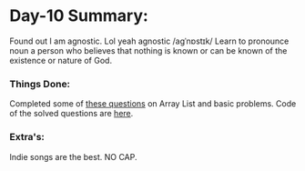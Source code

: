 # Day-10 Summary:
Found out I am agnostic.
Lol yeah agnostic
/aɡˈnɒstɪk/
Learn to pronounce
noun
a person who believes that nothing is known or can be known of the existence or nature of God.

### Things Done:
Completed some of [these questions](https://github.com/kunal-kushwaha/DSA-Bootcamp-Java/blob/main/assignments/05-arrays.md) on Array List and basic problems.
Code of the solved questions are [here](/Code/Day10/).


### Extra's:
Indie songs are the best. NO CAP.